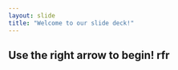```yaml
---
layout: slide
title: "Welcome to our slide deck!"
---
```


Use the right arrow to begin!
rfr
--------------------------------